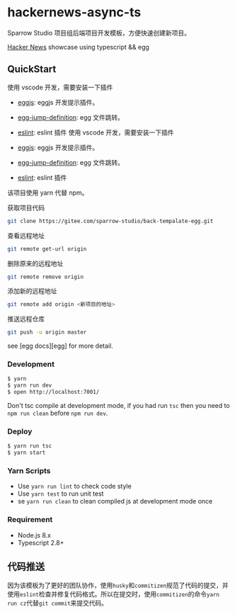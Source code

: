 <!--
 * @description: 
 * @author: bubao
 * @date: 2020-10-20 20:20:31
 * @last author: bubao
 * @last edit time: 2020-10-20 20:35:31
-->

# hackernews-async-ts

Sparrow Studio 项目组后端项目开发模板，方便快速创建新项目。

[Hacker News](https://news.ycombinator.com/) showcase using typescript && egg

## QuickStart

使用 vscode 开发，需要安装一下插件

- [eggjs](https://github.com/eggjs/vscode-eggjs): eggjs 开发提示插件。
- [egg-jump-definition](https://marketplace.visualstudio.com/items?itemName=egg-jump-definition.egg-jump-definition): egg 文件跳转。
- [eslint](https://marketplace.visualstudio.com/items?itemName=dbaeumer.vscode-eslint): eslint 插件
使用 vscode 开发，需要安装一下插件

- [eggjs](https://github.com/eggjs/vscode-eggjs): eggjs 开发提示插件。
- [egg-jump-definition](https://marketplace.visualstudio.com/items?itemName=egg-jump-definition.egg-jump-definition): egg 文件跳转。
- [eslint](https://marketplace.visualstudio.com/items?itemName=dbaeumer.vscode-eslint): eslint 插件

该项目使用 yarn 代替 npm。

获取项目代码

```sh
git clone https://gitee.com/sparrow-studio/back-tempalate-egg.git
```

查看远程地址

```sh
git remote get-url origin
```

删除原来的远程地址

```sh
git remote remove origin
```

添加新的远程地址

```sh
git remote add origin <新项目的地址>
```

推送远程仓库

```sh
git push -u origin master
```

see [egg docs][egg] for more detail.

### Development

```bash
$ yarn
$ yarn run dev
$ open http://localhost:7001/
```

Don't tsc compile at development mode, if you had run `tsc` then you need to `npm run clean` before `npm run dev`.

### Deploy

```bash
$ yarn run tsc
$ yarn start
```

### Yarn Scripts

- Use `yarn run lint` to check code style
- Use `yarn test` to run unit test
- se `yarn run clean` to clean compiled js at development mode once

### Requirement

- Node.js 8.x
- Typescript 2.8+

## 代码推送

因为该模板为了更好的团队协作，使用`husky`和`commitizen`规范了代码的提交，并使用`eslint`检查并修复代码格式。所以在提交时，使用`commitizen`的命令`yarn run cz`代替`git commit`来提交代码。
